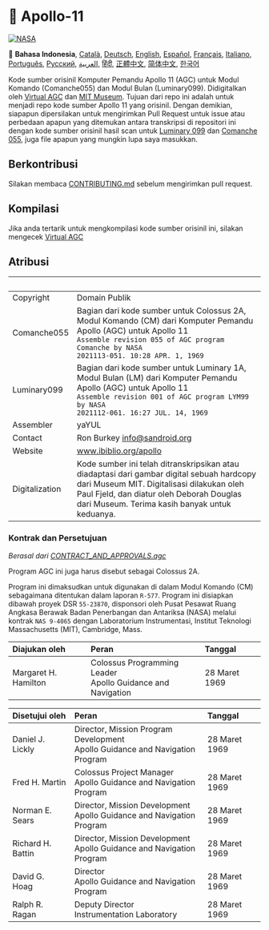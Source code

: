 # 🚀 Apollo-11

[![NASA][1]][2]

:crossed_flags:
**Bahasa Indonesia**,
[Català][ca],
[Deutsch][de],
[English][en],
[Español][es],
[Français][fr],
[Italiano][it],
[Português][pt_br],
[Русский][ru],
[العربية][ar],
[हिंदी][hi_in],
[正體中文][zh_tw],
[简体中文][zh_cn],
[한국어][ko_kr]

[ar]: README.ar.md
[id]: README.id.md
[ca]: README.ca.md
[de]: README.de.md
[en]: README.md
[es]: README.es.md
[it]: README.it.md
[fr]: README.fr.md
[pt_br]: README.pt_br.md
[zh_tw]: README.zh_tw.md
[zh_cn]: README.zh_cn.md
[ko_kr]: README.ko_kr.md
[hi_in]: README.hi_in.md
[ru]: README.ru.md

Kode sumber orisinil Komputer Pemandu Apollo 11 (AGC) untuk Modul Komando
(Comanche055) dan Modul Bulan (Luminary099). Didigitalkan oleh [Virtual AGC][3]
dan [MIT Museum][4]. Tujuan dari repo ini adalah untuk menjadi repo kode sumber
Apollo 11 yang orisinil. Dengan demikian, siapapun dipersilakan untuk
mengirimkan Pull Request untuk issue atau perbedaan apapun yang ditemukan antara
transkripsi di repositori ini dengan kode sumber orisinil hasil scan untuk
[Luminary 099][5] dan [Comanche 055][6], juga file apapun yang mungkin lupa
saya masukkan.

## Berkontribusi

Silakan membaca [CONTRIBUTING.md][7] sebelum mengirimkan pull request.

## Kompilasi

Jika anda tertarik untuk mengkompilasi kode sumber orisinil ini,
silakan mengecek [Virtual AGC][8]

## Atribusi

| &nbsp;         | &nbsp;                                                                                                                                                                                                                               |
| :------------- | :----------------------------------------------------------------------------------------------------------------------------------------------------------------------------------------------------------------------------------- |
| Copyright      | Domain Publik                                                                                                                                                                                                                        |
| Comanche055    | Bagian dari kode sumber untuk Colossus 2A, Modul Komando (CM) dari Komputer Pemandu Apollo (AGC) untuk Apollo 11<br>`Assemble revision 055 of AGC program Comanche by NASA`<br>`2021113-051. 10:28 APR. 1, 1969`                     |
| Luminary099    | Bagian dari kode sumber untuk Luminary 1A, Modul Bulan (LM) dari Komputer Pemandu Apollo (AGC) untuk Apollo 11<br>`Assemble revision 001 of AGC program LYM99 by NASA`<br>`2021112-061. 16:27 JUL. 14, 1969`                         |
| Assembler      | yaYUL                                                                                                                                                                                                                                |
| Contact        | Ron Burkey <info@sandroid.org>                                                                                                                                                                                                       |
| Website        | www.ibiblio.org/apollo                                                                                                                                                                                                               |
| Digitalization | Kode sumber ini telah ditranskripsikan atau diadaptasi dari gambar digital sebuah hardcopy dari Museum MIT. Digitalisasi dilakukan oleh Paul Fjeld, dan diatur oleh Deborah Douglas dari Museum. Terima kasih banyak untuk keduanya. |

### Kontrak dan Persetujuan

_Berasal dari [CONTRACT_AND_APPROVALS.agc]_

Program AGC ini juga harus disebut sebagai Colossus 2A.

Program ini dimaksudkan untuk digunakan di dalam Modul Komando (CM) sebagaimana ditentukan
dalam laporan `R-577`. Program ini disiapkan dibawah proyek DSR `55-23870`, disponsori oleh
Pusat Pesawat Ruang Angkasa Berawak Badan Penerbangan dan Antariksa (NASA) melalui kontrak
`NAS 9-4065` dengan Laboratorium Instrumentasi, Institut Teknologi Massachusetts (MIT), Cambridge, Mass.

| Diajukan oleh        | Peran                                                         | Tanggal       |
| :------------------- | :------------------------------------------------------------ | :------------ |
| Margaret H. Hamilton | Colossus Programming Leader<br>Apollo Guidance and Navigation | 28 Maret 1969 |

| Disetujui oleh    | Peran                                                                           | Tanggal       |
| :---------------- | :------------------------------------------------------------------------------ | :------------ |
| Daniel J. Lickly  | Director, Mission Program Development<br>Apollo Guidance and Navigation Program | 28 Maret 1969 |
| Fred H. Martin    | Colossus Project Manager<br>Apollo Guidance and Navigation Program              | 28 Maret 1969 |
| Norman E. Sears   | Director, Mission Development<br>Apollo Guidance and Navigation Program         | 28 Maret 1969 |
| Richard H. Battin | Director, Mission Development<br>Apollo Guidance and Navigation Program         | 28 Maret 1969 |
| David G. Hoag     | Director<br>Apollo Guidance and Navigation Program                              | 28 Maret 1969 |
| Ralph R. Ragan    | Deputy Director<br>Instrumentation Laboratory                                   | 28 Maret 1969 |

[contract_and_approvals.agc]: https://github.com/chrislgarry/Apollo-11/blob/master/Comanche055/CONTRACT_AND_APPROVALS.agc
[1]: https://cdn.rawgit.com/aleen42/badges/c9246f74/src/nasa.svg
[2]: https://www.nasa.gov/mission_pages/apollo/missions/apollo11.html
[3]: http://www.ibiblio.org/apollo/
[4]: http://web.mit.edu/museum/
[5]: http://www.ibiblio.org/apollo/ScansForConversion/Luminary099/
[6]: http://www.ibiblio.org/apollo/ScansForConversion/Comanche055/
[7]: https://github.com/chrislgarry/Apollo-11/blob/master/CONTRIBUTING.md
[8]: https://github.com/rburkey2005/virtualagc
